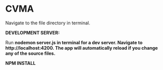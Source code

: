 # CVMA


Navigate to the file directory in terminal.

<strong>DEVELOPMENT SERVER:</strong>

Run <strong>nodemon server.js<strong> in terminal for a dev server. Navigate to http://localhost:4200. The app will automatically reload if you change any of the source files.

<strong>NPM INSTALL</strong>

